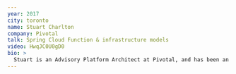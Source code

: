 ```yaml
---
year: 2017
city: toronto
name: Stuart Charlton
company: Pivotal
talk: Spring Cloud Function & infrastructure models
video: HwqJC0U0gD0
bio: >
  Stuart is an Advisory Platform Architect at Pivotal, and has been an international consultant in software architecture, REST, cloud computing, and data analytics for 20 years. Formerly he was the General Manager of IT Infrastructure & Operations at Canadian Pacific, and the CTO of Elastra, an early cloud computing startup.
---
```

